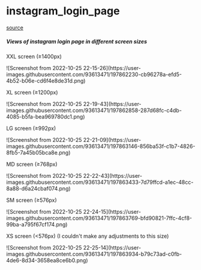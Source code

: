# instagram_login_page
[source](https://getbootstrap.com/)
<h5>Views of instagram login page in different screen sizes</h5>
<p> XXL screen (≥1400px) </p>
![Screenshot from 2022-10-25 22-15-26](https://user-images.githubusercontent.com/93613471/197862230-cb96278a-efd5-4b52-b06e-cd6f4e8de31d.png)
<br>
<p> XL screen (≥1200px)</p>
![Screenshot from 2022-10-25 22-19-43](https://user-images.githubusercontent.com/93613471/197862858-287d68fc-c4db-4085-b5fa-bea969780dc1.png)
<br>
<p> LG screen (≥992px)</p>
![Screenshot from 2022-10-25 22-21-09](https://user-images.githubusercontent.com/93613471/197863146-856ba53f-c1b7-4826-8fb5-7a45b05bca8e.png)
<br>
<p> MD screen (≥768px) </p>
![Screenshot from 2022-10-25 22-22-43](https://user-images.githubusercontent.com/93613471/197863433-7d79ffcd-a1ec-48cc-8a88-d6a24cbaf074.png)
<br>
<p> SM screen (≥576px) </p>
![Screenshot from 2022-10-25 22-24-15](https://user-images.githubusercontent.com/93613471/197863769-bfd90821-7ffc-4cf8-99ba-a795f67cf174.png)
<br>
<p> XS screen (<576px) (I couldn't make any adjustments to this size)</p>
![Screenshot from 2022-10-25 22-25-14](https://user-images.githubusercontent.com/93613471/197863934-b79c73ad-c0fb-4de6-8d34-3658ea8ce6b0.png)
